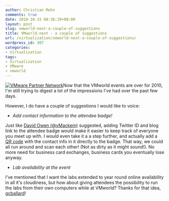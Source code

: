 ```yaml
---
author: Christian Mohn
comments: true
date: 2010-10-15 08:36:39+00:00
layout: post
slug: vmworld-next-a-couple-of-suggestions
title: VMworld.next - a couple of suggestions
url: /virtualization/vmworld-next-a-couple-of-suggestions/
wordpress_id: 387
categories:
- Virtualization
tags:
- Virtualization
- VMware
- vmworld
---
```


[![VMware Partner Network](http://farm5.static.flickr.com/4132/5082016317_997a4e9457_m.jpg)](http://www.flickr.com/photos/h0bbel/5082016317/)Now that the VMworld events are over for 2010, I'm still trying to digest a lot of the impressions I've had over the past few days. 

However, I do have a couple of suggestions I would like to voice:
  





  * _Add contact information to the attendee badge!_  

Just like [David Owen (@vMackem)](http://twitter.com/#!/vMackem/status/27341883698) suggested, adding Twitter ID and blog link to the attendee badge would make it easier to keep track of everyone you meet up with. I would even take it a a step further, and actually add a [QR code](http://en.wikipedia.org/wiki/QR_Code) with the contact info in it directly to the badge. That way, we could all run around and scan each other! (Not as dirty as it might sound!). No more need for business card exchanges, business cards you eventually lose anyway.  


  


  * _Lab availability at the event_  

I've mentioned that I want the labs extended to year round online availability in all it's cloudiness, but how about giving attendees the possibility to run the labs from their own computers while at VMworld? Thanks for that idea, [gcballard](http://vninja.net/virtualization/extending-vmworld-labs/#comment-206)!




